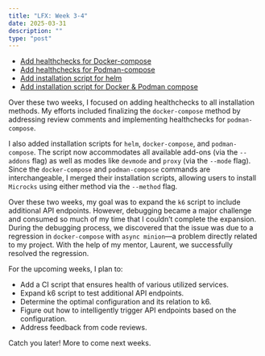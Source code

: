 ```yaml
---
title: "LFX: Week 3-4"
date: 2025-03-31
description: ""
type: "post"
---
```


- [Add healthchecks for Docker-compose](https://github.com/microcks/microcks/pull/1533)
- [Add healthchecks for Podman-compose](https://github.com/microcks/microcks/pull/1551)
- [Add installation script for helm](https://github.com/microcks/microcks/pull/1546)
- [Add installation script for Docker & Podman compose](https://github.com/microcks/microcks/pull/1552)

Over these two weeks, I focused on adding healthchecks to all installation methods. My efforts
included finalizing the `docker-compose` method by addressing review comments and implementing
healthchecks for `podman-compose`.

I also added installation scripts for `helm`, `docker-compose`, and `podman-compose`. The script now
accommodates all available add-ons (via the `--addons` flag) as well as modes like `devmode` and `proxy`
(via the `--mode` flag). Since the `docker-compose` and `podman-compose` commands are interchangeable, I
merged their installation scripts, allowing users to install `Microcks` using either method via the
`--method` flag.

Over these two weeks, my goal was to expand the `k6` script to include additional API endpoints.
However, debugging became a major challenge and consumed so much of my time that I couldn’t complete
the expansion. During the debugging process, we discovered that the issue was due to a regression in
`docker-compose` with `async minion`—a problem directly related to my project. With the help of my
mentor, Laurent, we successfully resolved the regression.


For the upcoming weeks, I plan to:

- Add a CI script that ensures health of various utilized services.
- Expand k6 script to test additional API endpoints.
- Determine the optimal configuration and its relation to k6.
- Figure out how to intelligently trigger API endpoints based on the configuration.
- Address feedback from code reviews.


Catch you later! More to come next weeks.

